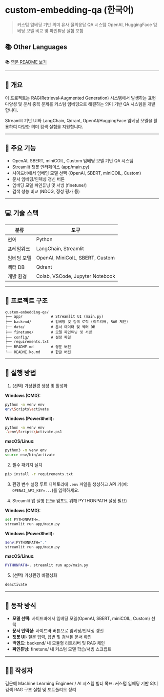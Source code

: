 # custom-embedding-qa (한국어)

> 커스텀 임베딩 기반 의미 유사 질의응답 QA 시스템
> OpenAI, HuggingFace 임베딩 모델 비교 및 파인튜닝 실험 포함

## 📚 Other Languages

📚 [영문 README 보기](README.md)

---

## 📌 개요

이 프로젝트는 RAG(Retrieval-Augmented Generation) 시스템에서 발생하는 표현 다양성 및 문서 중복 문제를 커스텀 임베딩으로 해결하는 의미 기반 QA 시스템을 개발합니다.

Streamlit 기반 UI와 LangChain, Qdrant, OpenAI/HuggingFace 임베딩 모델을 활용하여 다양한 의미 검색 실험을 지원합니다.

---

## 🚀 주요 기능

* OpenAI, SBERT, miniCOIL, Custom 임베딩 모델 기반 QA 시스템
* Streamlit 챗봇 인터페이스 (app/main.py)
* 사이드바에서 임베딩 모델 선택 (OpenAI, SBERT, miniCOIL, Custom)
* 문서 임베딩/인덱싱 갱신 버튼
* 임베딩 모델 파인튜닝 및 서빙 (finetune/)
* 검색 성능 비교 (NDCG, 정성 평가 등)

---

## 💻 기술 스택

| 분류     | 도구                              |
| ------ | ------------------------------- |
| 언어     | Python                          |
| 프레임워크  | LangChain, Streamlit            |
| 임베딩 모델 | OpenAI, MiniCoIL, SBERT, Custom |
| 벡터 DB  | Qdrant                          |
| 개발 환경  | Colab, VSCode, Jupyter Notebook |

---

## 📁 프로젝트 구조

```
custom-embedding-qa/
├── app/             # Streamlit UI (main.py)
├── backend/         # 임베딩 및 검색 로직 (리트리버, RAG 체인)
├── data/            # 문서 데이터 및 벡터 DB
├── finetune/        # 모델 파인튜닝 및 서빙
├── config/          # 설정 파일
├── requirements.txt
├── README.md        # 영문 버전
└── README.ko.md     # 한글 버전
```

---

## 🚦 실행 방법

1. (선택) 가상환경 생성 및 활성화

**Windows (CMD):**
```bash
python -m venv env
env\Scripts\activate
```
**Windows (PowerShell):**
```bash
python -m venv env
.\env\Scripts\Activate.ps1
```
**macOS/Linux:**
```bash
python3 -m venv env
source env/bin/activate
```

2. 필수 패키지 설치

```bash
pip install -r requirements.txt
```

3. 환경 변수 설정
   루트 디렉토리에 `.env` 파일을 생성하고 API 키(예: `OPENAI_API_KEY=...`)를 입력하세요.

4. Streamlit 앱 실행 (모듈 임포트 위해 PYTHONPATH 설정 필요)

**Windows (CMD):**
```bash
set PYTHONPATH=.
streamlit run app/main.py
```
**Windows (PowerShell):**
```bash
$env:PYTHONPATH="."
streamlit run app/main.py
```
**macOS/Linux:**
```bash
PYTHONPATH=. streamlit run app/main.py
```

5. (선택) 가상환경 비활성화
```bash
deactivate
```

---

## 🧩 동작 방식

- **모델 선택:** 사이드바에서 임베딩 모델(OpenAI, SBERT, miniCOIL, Custom) 선택
- **문서 인덱싱:** 사이드바 버튼으로 임베딩/인덱싱 갱신
- **챗봇 UI:** 질문 입력, 답변 및 검색된 문서 확인
- **백엔드:** backend/ 내 모듈형 리트리버 및 RAG 체인
- **파인튜닝:** finetune/ 내 커스텀 모델 학습/서빙 스크립트

---

## 👩‍💻 작성자

김은혜
Machine Learning Engineer / AI 시스템 빌더
목표: 커스텀 임베딩 기반 의미 검색 RAG 구조 실험 및 포트폴리오 정리
